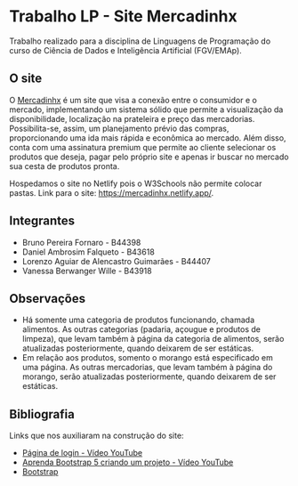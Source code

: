 # Trabalho LP - Site Mercadinhx

Trabalho realizado para a disciplina de Linguagens de Programação do curso de Ciência de Dados e Inteligência Artificial (FGV/EMAp). 

## O site

O [Mercadinhx](https://mercadinhx.netlify.app/) é um site que visa a conexão entre o consumidor e o mercado, implementando um sistema sólido que permite a visualização da disponibilidade, localização na prateleira e preço das mercadorias. Possibilita-se, assim, um planejamento prévio das compras, proporcionando uma ida mais rápida e econômica ao mercado.
Além disso, conta com uma assinatura premium que permite ao cliente selecionar os produtos que deseja, pagar pelo próprio site e apenas ir buscar no mercado sua cesta de produtos pronta.


Hospedamos o site no Netlify pois o W3Schools não permite colocar pastas. Link para o site: https://mercadinhx.netlify.app/.



## Integrantes

- Bruno Pereira Fornaro  - B44398
- Daniel Ambrosim Falqueto - B43618
- Lorenzo Aguiar de Alencastro Guimarães - B44407
- Vanessa Berwanger Wille - B43918

## Observações

- Há somente uma categoria de produtos funcionando, chamada alimentos. As outras categorias (padaria, açougue e produtos de limpeza), que levam também à página da categoria de alimentos, serão atualizadas posteriormente, quando deixarem de ser estáticas.
- Em relação aos produtos, somento o morango está especificado em uma página. As outras mercadorias, que levam também à página do morango, serão atualizadas posteriormente, quando deixarem de ser estáticas.

## Bibliografia

Links que nos auxiliaram na construção do site:
- [Página de login - Vídeo YouTube](https://www.youtube.com/watch?v=Bwk-Q_Ua-jM&list=WL&index=59&t=2s)
- [Aprenda Bootstrap 5 criando um projeto - Vídeo YouTube](https://www.youtube.com/watch?v=jJUpJA1GJHw)
- [Bootstrap](https://getbootstrap.com/)
